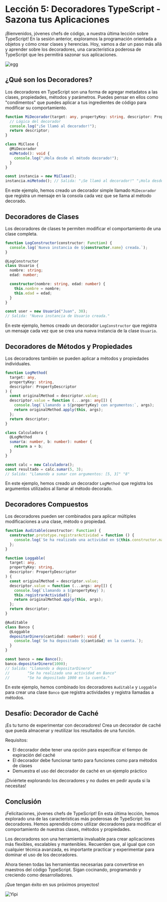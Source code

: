# Lección 5: Decoradores TypeScript - Sazona tus Aplicaciones

¡Bienvenidos, jóvenes chefs de código, a nuestra última lección sobre TypeScript! En la sesión anterior, exploramos la programación orientada a objetos y cómo crear clases y herencias. Hoy, vamos a dar un paso más allá y aprender sobre los decoradores, una característica poderosa de TypeScript que les permitirá sazonar sus aplicaciones.

![egg](https://res.cloudinary.com/dukgkrpft/image/upload/v1731877429/lessons/decoradores-typescript-sazona-tus-aplicaciones/kpssfdcfqpybj0af1h39.jpg)

## ¿Qué son los Decoradores?

Los decoradores en TypeScript son una forma de agregar metadatos a las clases, propiedades, métodos y parámetros. Puedes pensar en ellos como "condimentos" que puedes aplicar a tus ingredientes de código para modificar su comportamiento.

```typescript
function MiDecorador(target: any, propertyKey: string, descriptor: PropertyDescriptor) {
  // Lógica del decorador
  console.log("¡Se llamó al decorador!");
  return descriptor;
}

class MiClase {
  @MiDecorador
  miMetodo(): void {
    console.log("¡Hola desde el método decorado!");
  }
}

const instancia = new MiClase();
instancia.miMetodo(); // Salida: "¡Se llamó al decorador!" "¡Hola desde el método decorado!"
```

En este ejemplo, hemos creado un decorador simple llamado `MiDecorador` que registra un mensaje en la consola cada vez que se llama al método decorado.

## Decoradores de Clases

Los decoradores de clases te permiten modificar el comportamiento de una clase completa.

```typescript
function LogConstructor(constructor: Function) {
  console.log(`Nueva instancia de ${constructor.name} creada.`);
}

@LogConstructor
class Usuario {
  nombre: string;
  edad: number;

  constructor(nombre: string, edad: number) {
    this.nombre = nombre;
    this.edad = edad;
  }
}

const user = new Usuario("Juan", 30);
// Salida: "Nueva instancia de Usuario creada."
```

En este ejemplo, hemos creado un decorador `LogConstructor` que registra un mensaje cada vez que se crea una nueva instancia de la clase `Usuario`.

## Decoradores de Métodos y Propiedades

Los decoradores también se pueden aplicar a métodos y propiedades individuales.

```typescript
function LogMethod(
  target: any,
  propertyKey: string,
  descriptor: PropertyDescriptor
) {
  const originalMethod = descriptor.value;
  descriptor.value = function (...args: any[]) {
    console.log(`Llamando a ${propertyKey} con argumentos:`, args);
    return originalMethod.apply(this, args);
  };
  return descriptor;
}

class Calculadora {
  @LogMethod
  sumar(a: number, b: number): number {
    return a + b;
  }
}

const calc = new Calculadora();
const resultado = calc.sumar(5, 3);
// Salida: "Llamando a sumar con argumentos: [5, 3]" "8"
```

En este ejemplo, hemos creado un decorador `LogMethod` que registra los argumentos utilizados al llamar al método decorado.

## Decoradores Compuestos

Los decoradores pueden ser combinados para aplicar múltiples modificaciones a una clase, método o propiedad.

```typescript
function Auditable(constructor: Function) {
  constructor.prototype.registrarActividad = function () {
    console.log(`Se ha realizado una actividad en ${this.constructor.name}`);
  };
}

function Loggable(
  target: any,
  propertyKey: string,
  descriptor: PropertyDescriptor
) {
  const originalMethod = descriptor.value;
  descriptor.value = function (...args: any[]) {
    console.log(`Llamando a ${propertyKey}`);
    this.registrarActividad();
    return originalMethod.apply(this, args);
  };
  return descriptor;
}

@Auditable
class Banco {
  @Loggable
  depositarDinero(cantidad: number): void {
    console.log(`Se ha depositado ${cantidad} en la cuenta.`);
  }
}

const banco = new Banco();
banco.depositarDinero(1000);
// Salida: "Llamando a depositarDinero"
//        "Se ha realizado una actividad en Banco"
//        "Se ha depositado 1000 en la cuenta."
```

En este ejemplo, hemos combinado los decoradores `Auditable` y `Loggable` para crear una clase `Banco` que registra actividades y registra llamadas a métodos.

## Desafío: Decorador de Caché

¡Es tu turno de experimentar con decoradores! Crea un decorador de caché que pueda almacenar y reutilizar los resultados de una función.

Requisitos:

- El decorador debe tener una opción para especificar el tiempo de expiración del caché
- El decorador debe funcionar tanto para funciones como para métodos de clases
- Demuestra el uso del decorador de caché en un ejemplo práctico

¡Diviértete explorando los decoradores y no dudes en pedir ayuda si la necesitas!

## Conclusión

¡Felicitaciones, jóvenes chefs de TypeScript! En esta última lección, hemos explorado una de las características más poderosas de TypeScript: los decoradores. Hemos aprendido cómo utilizar decoradores para modificar el comportamiento de nuestras clases, métodos y propiedades.

Los decoradores son una herramienta invaluable para crear aplicaciones más flexibles, escalables y mantenibles. Recuerden que, al igual que con cualquier técnica avanzada, es importante practicar y experimentar para dominar el uso de los decoradores.

Ahora tienen todas las herramientas necesarias para convertirse en maestros del código TypeScript. Sigan cocinando, programando y creciendo como desarrolladores.

¡Que tengan éxito en sus próximos proyectos!

![Yipi](https://res.cloudinary.com/dukgkrpft/image/upload/v1729378761/lessons/felicidades-yipi/jczrx7hhw88cvrfnmiae.jpg)
